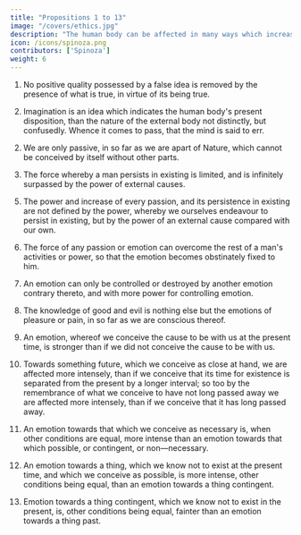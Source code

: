 ```yaml
---
title: "Propositions 1 to 13"
image: "/covers/ethics.jpg"
description: "The human body can be affected in many ways which increases or reduces its power of activity"
icon: /icons/spinoza.png
contributors: ['Spinoza']
weight: 6
---
```





1. No positive quality possessed by a false idea is removed by the presence of what is true, in virtue of its being true. 

<!-- Proof=  Falsehood consists solely in the privation of knowledge which inadequate ideas involve (2.35), nor have they any positive quality on account of which they are called false (2.33.)
Contrariwise, in so far as they are referred to God, they are true (2.32.).
Wherefore, if the positive quality possessed by a false idea were removed by the presence of what is true, in virtue of its being true, a true idea would then be removed by itself, which (4.3.) is absurd.
Therefore, no positive quality possessed by a false idea, etc. Q.E.D.
Note=  This proposition is more clearly understood from 2.16 Coroll. 
 -->


2. Imagination is an idea which indicates the human body's present disposition, than the nature of the external body not distinctly, but confusedly. Whence it comes to pass, that the mind is said to err.

<!-- For instance, when we look at the sun, we conceive that it is distant from us about 200 feet.
In this judgment we err, so long as we are in ignorance of its true distance;
When its true distance is known, the error is removed, but not the imagination; or,
in other words, the idea of the sun, which only explains tho nature of that luminary, in so far as the body is affected thereby= 
Wherefore, though we know the real distance, we shall still nevertheless imagine the sun to be near us.
For, as we said in 2.35. note, we do not imagine the sun to be so near us, because we are ignorant of its true distance, but because the mind conceives the magnitude of the sun to the extent that the body is affected thereby.
Thus, when the rays of the sun falling on the surface of water are reflected into our eyes, we imagine the sun as if it were in the water, though we are aware of its real position; and similarly other imaginations, wherein the mind is deceived, whether they indicate the natural disposition of the body, or that its power of activity is increased or diminished, are not contrary to the truth, and do not vanish at its presence.
It happens indeed that, when we mistakenly fear an evil, the fear vanishes when we hear the true tidings;
but the contrary also happens, namely, that we fear an evil which will certainly come, and our fear vanishes when we hear false tidings; thus imaginations do not vanish at the presence of the truth, in virtue of its being true, but because other imaginations, stronger than the first, supervene and exclude the present existence of that which we imagined, as I have shown in 2.17. -->



2. We are only passive, in so far as we are apart of Nature, which cannot be conceived by itself without other parts. 

<!-- Proof=  We are said to be passive, when something arises in us, whereof we are only a partial cause (3. Def. 2), that is (3. Def. 1), something which cannot be deduced solely from the laws of our nature.
We are passive therefore, in so far as we are a part of Nature, which cannot be conceived by itself without other parts. Q.E.D. -->


3. The force whereby a man persists in existing is limited, and is infinitely surpassed by the power of external causes. 

<!-- Proof=  This is evident from the axiom of this part.
For, when man is given, there is something else—say A—more powerful;
When A is given, there is something else—say B—more powerful than A, and so on to infinity;
Thus the power of man is limited by the power of some other thing, and is infinitely surpassed by the power of external causes. Q.E.D.
  Proposition 4. It is impossible, that man should not be a part of Nature, or that he should be capable of undergoing no changes, save such as can be understood through his nature only as their adequate cause. Proof=  The power, whereby each particular thing, and consequently man, preserves his being, is the power of God or of Nature (1.24. Coroll.).
Not in so far as it is infinite, but in so far as it can be explained by the actual human essence (3.7.).
Thus the power of man, in so far as it is explained through his own actual essence, is a part of the infinite power of God or Nature, in other words, of the essence thereof (1.34.).
This was our first point.
Again, if it were possible, that man should undergo no changes save such as can be understood solely through the nature of man, it would follow that he would not be able to die, but would always necessarily exist; this would be the necessary consequence of a cause whose power was either finite or infinite.
Namely, either of man's power only, inasmuch as he would be capable of removing from himself all changes which could spring from external causes; or of the infinite power of Nature, whereby all individual things would be so ordered, that man should be incapable of undergoing any changes save such as tended towards his own preservation.
But the first alternative is absurd (by the last Prop., the proof of which is universal, and can be applied to all individual things).
Therefore, if it is possible that man should not be capable of undergoing any changes, save such as can be explained solely through his own nature, and consequently that he must always necessarily exist; such a result must follow from God's infinite power and consequently (1.16.) from the necessity of the divine nature, as it is regarded as affected by the idea of any given man, the whole order of nature as conceived under the attributes of extension and thought must be deducible.
It would therefore follow (1.21.) that man is infinite, which (by the first part of this proof) is absurd. It is, therefore, impossible, that man should not undergo any changes save those whereof he is the adequate cause. Q.E.D. -->

<!-- Corollary=  It follows, that man is necessarily always a prey to his passions, that he follows and obeys the general order of nature, and that he accommodates himself thereto, as much as the nature of things demands.    -->


5. The power and increase of every passion, and its persistence in existing are not defined by the power, whereby we ourselves endeavour to persist in existing, but by the power of an external cause compared with our own. 

<!-- Proof=  The essence of a passion cannot be explained through our essence alone (3. Def. 1. and 2.), that is (3.7.), the power of a passion cannot be defined by the power, whereby we ourselves endeavour to persist in existing, but (as is shown in 2.16.) must necessarily be defined by the power of an external cause compared with our own. Q.E.D.  -->


6. The force of any passion or emotion can overcome the rest of a man's activities or power, so that the emotion becomes obstinately fixed to him. 

<!-- Proof=  The force and increase of any passion and its persistence in existing are defined by the power of an external cause compared with our own (by the foregoing Prop.);
Therefore (4.3.) it can overcome a man's power, &e. Q.E.D. -->



7. An emotion can only be controlled or destroyed by another emotion contrary thereto, and with more power for controlling emotion. 

<!-- Proof=  Emotion, in so far as it is referred to the mind, is an idea, whereby the mind affirms of its body a greater or less force of existence than before (cf. the general Definition of the Emotions at the end of Part 3).
When, therefore, the mind is assailed by any emotion, the body is at the same time affected with a modification whereby its power of activity is increased or diminished.
This modification of the body (4.5.) receives from its cause the force for persistence in its being;
which force can only be checked or destroyed by a bodily cause (2.6), in virtue of the body being affected with a modification contrary to (3.5.) and stronger than itself (4. Ax.);
Wherefore (2.12.) the mind is affected by the idea of a modification contrary to, and stronger than the former modification, in other words, (by the general definition of the emotions) the mind will be affected by an emotion contrary to and stronger than the former emotion, which will exclude or destroy the existence of the former emotion; thus an emotion cannot be destroyed nor controlled except by a contrary and stronger emotion. Q.E.D.
  Corollary=  An emotion, in so far as it is referred to the mind, can only be controlled or destroyed through an idea of a modification of the body contrary to, and stronger than, that which we are undergoing.
For the emotion which we undergo can only be checked or destroyed by an emotion contrary to, and stronger than, itself, in other words, (by the general Definition of the Emotions) only by an idea of a modification of the body contrary to, and stronger than, the modification which we undergo. -->


8. The knowledge of good and evil is nothing else but the emotions of pleasure or pain, in so far as we are conscious thereof. 

<!-- Proof=  We call a thing good or evil, when it is of service or the reverse in preserving our being (4. Def. 1 and 2), that is (3.7.), when it increases or diminishes, helps or hinders, our power of activity.
Thus, in so far as we perceive that a thing affects us with pleasure or pain, we call it good or evil; wherefore the knowledge of good and evil is nothing else but the idea of the pleasure or pain, which necessarily follows from that pleasurable or painful emotion (2.22.).
But this idea is united to the emotion in the same way as mind is united to body (2.21.)
That is, there is no real distinction between this idea and the emotion or idea of the modification of the body, save in conception only.
Therefore the knowledge of good and evil is nothing else but the emotion, in so far as we are conscious thereof. Q.E.D. -->


9. An emotion, whereof we conceive the cause to be with us at the present time, is stronger than if we did not conceive the cause to be with us. 

<!-- Proof=  Imagination or conception is the idea, by which the mind regards a thing as present (2. 17. note), but which indicates the disposition of the mind rather than the nature of the external thing (2.16. Coroll. 2.).
An emotion is therefore a conception, in so far as it indicates the disposition of the body.
But a conception (by 2.17.) is stronger, so long as we conceive nothing which excludes the present existence of the external object.
Wherefore an emotion is also stronger or more intense, when we conceive the cause to be with us at the present time, than when we do not conceive the cause to be with us. Q.E.D.
Note=  When I said above in 3.18. that we are affected by the image of what is past or future with the same emotion as if the thing conceived were present, I expressly stated, that this is only true in so far as we look solely to the image of the thing in question itself;
for the thing's nature is unchanged, whether we have conceived it or not;
I did not deny that the image becomes weaker, when we regard as present to us other things which exclude the present existence of the future object= 
I did not expressly call attention to the fact, because I purposed to treat of the strength of the emotions in this part of my work. -->

<!-- Corollary=  The image of something past or future, that is, of a thing which we regard as in relation to time past or time future, to the exclusion of time present, is, when other conditions are equal, weaker than the image of something present.
Consequently an emotion felt towards what is past or future is less intense, other conditions being equal, than an emotion felt towards something present. -->


10. Towards something future, which we conceive as close at hand, we are affected more intensely, than if we conceive that its time for existence is separated from the present by a longer interval; so too by the remembrance of what we conceive to have not long passed away we are affected more intensely, than if we conceive that it has long passed away.

<!-- Proof=  In so far as we conceive a thing as close at hand, or not long passed away, we conceive that which excludes the presence of the object less, than if its period of future existence were more distant from the present, or if it had long passed away (this is obvious) therefore (by the foregoing Prop.) we are, so far, more intensely affected towards it. Q.E.D.  -->

<!-- Corollary=  From the remarks made in Def. vi. of this part it follows that, if objects are separated from the present by a longer period than we can define in conception, though their dates of occurrence be widely separated one from the other, they all affect us equally faintly.  -->


11. An emotion towards that which we conceive as necessary is, when other conditions are equal, more intense than an emotion towards that which possible, or contingent, or non—necessary. 

<!-- Proof=  In so far as we conceive a thing to be necessary, we, to that extent, affirm its existence; on the other hand we deny a thing's existence, in so far as we conceive it not to be necessary (1.33. note. 1.).
Wherefore (4.9.) an emotion towards that which is necessary is, other conditions being equal, more intense than an emotion that which is non—necessary. Q.E.D. -->
  

12. An emotion towards a thing, which we know not to exist at the present time, and which we conceive as possible, is more intense, other conditions being equal, than an emotion towards a thing contingent. 

<!-- Proof=  In so far as we conceive a thing as contingent, we are affected by the conception of some further thing, which would assert the existence of the former (4. Def. 3).
But, on the other hand, we (by hypothesis) conceive certain things, which exclude its present existence.
But, in so far as we conceive a thing to be possible in the future, we there by conceive things which assert its existence (4.4.), that is (3.18.), things which promote hope or fear=  wherefore an emotion towards something possible is more vehement. Q.E.D.

Corollary=  An emotion towards a thing, which we know not to exist in the present, and which we conceive as contingent, is far fainter, than if we conceive the thing to be present with us. Proof=  Emotion towards a thing, which we conceive to exist, is more intense than it would be, if we conceived the thing as future (4.9. Coroll.), and is much more vehement, than if the future time be conceived as far distant from the present (4.10.).

Therefore an emotion towards a thing, whose period of existence we conceive to be far distant from the present, is far fainter, than if we conceive the thing as present.
It is, nevertheless, more intense, than if we conceived the thing as contingent, wherefore an emotion towards a thing, which we regard as contingent, will be far fainter, than if we conceived the thing to be present with us. Q.E.D. -->


13. Emotion towards a thing contingent, which we know not to exist in the present, is, other conditions being equal, fainter than an emotion towards a thing past. 

<!-- Proof=  In so far as we conceive a thing as contingent, we are not affected by the image of any other thing, which asserts the existence of the said thing (4. Def. 3), but, on the other hand (by hypothesis), we conceive certain things excluding its present existence.
But, in so far as we conceive it in relation to time past, we are assumed to conceive something, which recalls the thing to memory, or excites the image thereof (2.18. and note), which is so far the same as regarding it as present (2.17. Coroll.).
Therefore (4.9.) an emotion towards a thing contingent, which we know does not exist in the present, is fainter, other conditions being equal, than an emotion towards a thing past. Q.E.D.
 -->



